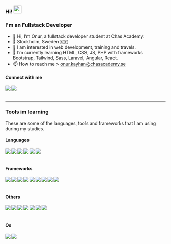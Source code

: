 ### Hi! <img src="https://media.giphy.com/media/hvRJCLFzcasrR4ia7z/giphy.gif" width="25px">

<h3>I'm an Fullstack Developer</h3>

- 👋 Hi, I’m Onur, a fullstack developer student at Chas Academy.
- 📍 Stockholm, Sweden 🇸🇪
- 👀 I am interested in web development, training and travels.
- 🌱 I’m currently learning HTML, CSS, JS, PHP with frameworks Bootstrap, Tailwind, Sass, Laravel, Angular, React.
- 📫 How to reach me > onur.kayhan@chasacademy.se

#### Connect with me

<a href="https://www.linkedin.com/in/onur-kayhan-02b770234"><img align="left" src="https://img.shields.io/badge/LinkedIn-0A66C2?&style=for-the-badge&logo=LinkedIn&logoColor=white" /></a>
<a href="mailto:onur.kayhan@chasacademy.se"><img align="left" src="https://img.shields.io/badge/Email-EA4335?&style=for-the-badge&logo=Gmail&logoColor=white" /></a>

<br/><br/>

---

### Tools im learning

<p>These are some of the languages, tools and frameworks that I am using during my studies.</p>

<h4>Languages</h4>
<p>
  <img align="left" src="https://img.shields.io/badge/HTML-1c1c1c?&style=flat-square&logo=Html5" />
  <img align="left" src="https://img.shields.io/badge/CSS-1c1c1c?&style=flat-square&logo=Css3" />
  <img align="left" src="https://img.shields.io/badge/JavaScript-1c1c1c?&style=flat-square&logo=JavaScript" />
  <img align="left" src="https://img.shields.io/badge/TypeScript-1c1c1c?&style=flat-square&logo=TypeScript" />
  <img align="left" src="https://img.shields.io/badge/Mongodb-1c1c1c?&style=flat-square&logo=Mongodb" />
  <img align="left" src="https://img.shields.io/badge/PHP-1c1c1c?&style=flat-square&logo=PHP" />
</p>
  
<br/><br/>

<h4>Frameworks</h4>
<p>
  <img align="left" src="https://img.shields.io/badge/SASS-1c1c1c?&style=flat-square&logo=SASS" />
  <img align="left" src="https://img.shields.io/badge/Tailwind-1c1c1c?&style=flat-square&logo=Tailwindcss" />
  <img align="left" src="https://img.shields.io/badge/Bootstrap-1c1c1c?&style=flat-square&logo=Bootstrap" />
  <img align="left" src="https://img.shields.io/badge/React-1c1c1c?&style=flat-square&logo=React" />
  <img align="left" src="https://img.shields.io/badge/Angular-1c1c1c?&style=flat-square&logo=Angular" />
  <img align="left" src="https://img.shields.io/badge/Vue-1c1c1c?&style=flat-square&logo=Vue.js" />
  <img align="left" src="https://img.shields.io/badge/jQuery-1c1c1c?&style=flat-square&logo=jQuery" />
  <img align="left" src="https://img.shields.io/badge/React Native-1c1c1c?&style=flat-square&logo=React" />
  <img align="left" src="https://img.shields.io/badge/Laravel-1c1c1c?&style=flat-square&logo=Laravel" />
</p>
  
<br/><br/>

<h4>Others</h4>
<p>
<img align="left" src="https://img.shields.io/badge/Github-1c1c1c?&style=flat-square&logo=Github" />
<img align="left" src="https://img.shields.io/badge/Git-1c1c1c?&style=flat-square&logo=Git" />
<img align="left" src="https://img.shields.io/badge/Docker-1c1c1c?&style=flat-square&logo=Docker" />
<img align="left" src="https://img.shields.io/badge/node.js-1c1c1c?&style=flat-square&logo=node.js" />
<img align="left" src="https://img.shields.io/badge/Express.js-404D59?style=for-the-badge" />
<img align="left" src="https://img.shields.io/badge/MySQL-1c1c1c?&style=flat-square&logo=mysql" />
<img align="left" src="https://img.shields.io/badge/Heroku-1c1c1c?&style=flat-square&logo=Heroku" />
</p>

<br/><br/>

<h4>Os</h4>
<p>
  <img align="left" src="https://img.shields.io/badge/MacOs-000000?&style=for-the-badge&logo=Apple&logoColor=white" />
  <img align="left" src="https://img.shields.io/badge/Windows-00979D?&style=for-the-badge&logo=Windows&logoColor=white" />
</p>

<br/><br/>
